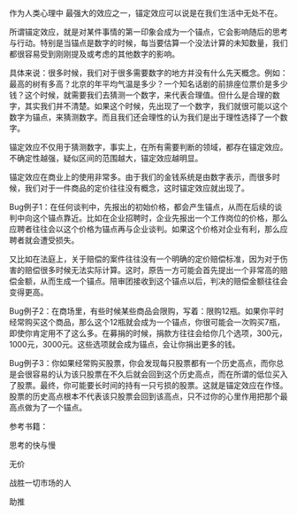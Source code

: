 作为人类心理中 最强大的效应之一，锚定效应可以说是在我们生活中无处不在。

所谓锚定效应，就是对某件事情的第一印象会成为一个锚点，它会影响随后的思考与行动。特别是当锚点是数字的时候，每当要估算一个没法计算的未知数量，我们都很容易受到刚刚提及或考虑的其他数字的影响。

具体来说：很多时候，我们对于很多需要数字的地方并没有什么先天概念。例如：最高的树有多高？北京的年平均气温是多少？一个知名话剧的前排座位票价是多少钱？这个时候，就需要我们去猜测一个数字，来代表合理值。但什么是合理的数字，其实我们并不清楚。如果这个时候，先出现了一个数字，我们就很可能以这个数字为锚点，来猜测数字。而且我们还会理性的认为我们是出于理性选择了一个数字。

锚定效应不仅用于猜测数字，事实上，在所有需要判断的领域，都存在锚定效应。不确定性越强，疑似区间的范围越大，锚定效应越明显。

锚定效应在商业上的使用非常多。由于我们的金钱系统是由数字表示，而很多时候，我们对于一件商品的定价往往没有概念，这时锚定效应就出现了。

Bug例子1：在任何谈判中，先报出的初始价格，都会产生锚点，从而在后续的谈判中向这个锚点靠近。比如在企业招聘时，企业先报出一个工作岗位的价格，那么应聘者往往会以这个价格为锚点再与企业谈判。如果这个价格对企业有利，那么应聘者就会遭受损失。

又比如在法庭上，关于赔偿的案件往往没有一个明确的定价赔偿标准，因为对于伤害的赔偿很多时候无法实际计算。这时，原告一方可能会首先提出一个非常高的赔偿金额，从而生成一个锚点。陪审团接收到这个锚点以后，判决的赔偿金额往往会变得更高。

Bug例子2：在商场里，有些时候某些商品会限购，写着：限购12瓶。如果你平时经常购买这个商品，那么这个12瓶就会成为一个锚点，你很可能会一次购买7瓶，即使你肯定用不了这么多。在募捐的时候，捐款方往往会给你几个选项，300元，1000元，3000元。这些选项就会成为锚点，会让你捐出更多的钱。

Bug例子3：你如果经常购买股票，你会发现每只股票都有一个历史高点，而你总是会很容易的认为该只股票在不久后就会回到这个历史高点，而在所谓的低位买入了股票。最终，你可能要长时间的持有一只亏损的股票。这就是锚定效应在作怪。股票的历史高点根本不代表该只股票会回到该高点，只不过你的心里作用把那个最高点做为了一个锚点。

参考书籍：

思考的快与慢

无价

战胜一切市场的人

助推
